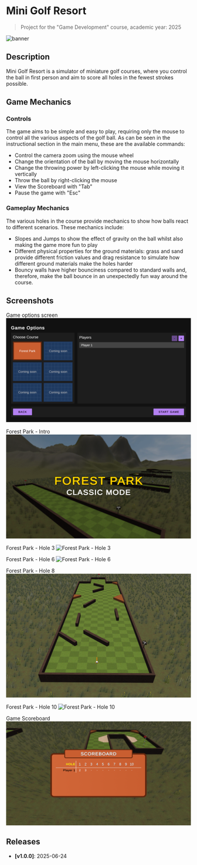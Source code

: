 # Mini Golf Resort

> Project for the "Game Development" course, academic year: 2025

![banner](media/banner1.png)

## Description

Mini Golf Resort is a simulator of miniature golf courses, where you control the ball in first person and aim to score all holes in the fewest strokes possible.

## Game Mechanics

### Controls

The game aims to be simple and easy to play, requiring only the mouse to control all the various aspects of the golf ball. As can be seen in the instructional section in the main menu, these are the available commands:

- Control the camera zoom using the mouse wheel
- Change the orientation of the ball by moving the mouse horizontally
- Change the throwing power by left-clicking the mouse while moving it vertically
- Throw the ball by right-clicking the mouse
- View the Scoreboard with "Tab"
- Pause the game with "Esc"

### Gameplay Mechanics

The various holes in the course provide mechanics to show how balls react to different scenarios. These mechanics include:

- Slopes and Jumps to show the effect of gravity on the ball whilst also making the game more fun to play
- Different physical properties for the ground materials: grass and sand provide different friction values and drag resistance to simulate how different ground materials make the holes harder
- Bouncy walls have higher bounciness compared to standard walls and, therefore, make the ball bounce in an unexpectedly fun way around the course.

## Screenshots

Game options screen
![Game Options screen](media/game-options.png)

Forest Park - Intro
![Forest Park - Intro](media/forest-park-intro.png)

Forest Park - Hole 3
![Forest Park - Hole 3](media/forest-park-hole3.png)

Forest Park - Hole 6
![Forest Park - Hole 6](media/forest-park-hole6.png)

Forest Park - Hole 8
![Forest Park - Hole 8](media/forest-park-hole8.png)

Forest Park - Hole 10
![Forest Park - Hole 10](media/forest-park-hole10.png)

Game Scoreboard
![Game Scoreboard](media/scoreboard-example.png)

## Releases

- __[v1.0.0]__: 2025-06-24
